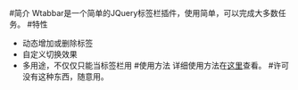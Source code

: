 #简介
Wtabbar是一个简单的JQuery标签栏插件，使用简单，可以完成大多数任务。
#特性
- 动态增加或删除标签
- 自定义切换效果
- 多用途，不仅仅只能当标签栏用
#使用方法
详细使用方法在[这里](https://anginwei.github.io/project/Wtabbar/)查看。
#许可
没有这种东西，随意用。
